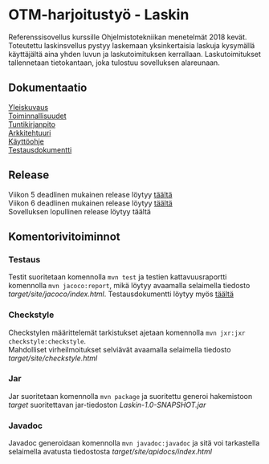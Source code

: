 ﻿# OTM-harjoitustyö - Laskin

Referenssisovellus kurssille Ohjelmistotekniikan menetelmät 2018 kevät. Toteutettu laskinsvellus pystyy laskemaan yksinkertaisia laskuja kysymällä käyttäjältä aina yhden luvun ja laskutoimituksen kerrallaan. Laskutoimitukset tallennetaan tietokantaan, joka tulostuu sovelluksen alareunaan.

## Dokumentaatio
[Yleiskuvaus](https://github.com/tviivi/otm-harjoitustyo/blob/master/dokumentointi/yleiskuvaus.md) <br />
[Toiminnallisuudet](https://github.com/tviivi/otm-harjoitustyo/blob/master/dokumentointi/toiminnallisuudet.md) <br />
[Tuntikirjanpito](https://github.com/tviivi/otm-harjoitustyo/blob/master/dokumentointi/tuntikirjanpito.md) <br />
[Arkkitehtuuri](https://github.com/tviivi/otm-harjoitustyo/blob/master/dokumentointi/arkkitehtuuri.md) <br />
[Käyttöohje](https://github.com/tviivi/otm-harjoitustyo/blob/master/dokumentointi/k%C3%A4ytt%C3%B6ohje.md) <br />
[Testausdokumentti](https://github.com/tviivi/otm-harjoitustyo/blob/master/dokumentointi/testausdokumentti.md)

## Release
Viikon 5 deadlinen mukainen release löytyy [täältä](https://github.com/tviivi/otm-harjoitustyo/releases/tag/viikko5) <br />
Viikon 6 deadlinen mukainen release löytyy [täältä](https://github.com/tviivi/otm-harjoitustyo/releases/tag/viikko6) <br />
Sovelluksen lopullinen release löytyy täältä

## Komentorivitoiminnot
### Testaus
Testit suoritetaan komennolla `mvn test`
ja testien kattavuusraportti komennolla `mvn jacoco:report`, mikä löytyy avaamalla selaimella tiedosto *target/site/jacoco/index.html*.
Testausdokumentti löytyy myös [täältä](https://github.com/tviivi/otm-harjoitustyo/blob/master/dokumentointi/testausdokumentti.md)

### Checkstyle
Checkstylen määrittelemät tarkistukset ajetaan komennolla `mvn jxr:jxr checkstyle:checkstyle`. <br />
Mahdolliset virheilmoitukset selviävät avaamalla selaimella tiedosto *target/site/checkstyle.html*

### Jar
Jar suoritetaan komennolla `mvn package` ja suoritettu generoi hakemistoon *target* suoritettavan jar-tiedoston *Laskin-1.0-SNAPSHOT.jar*

### Javadoc
Javadoc generoidaan komennolla `mvn javadoc:javadoc` ja sitä voi tarkastella selaimella avatusta tiedostosta *target/site/apidocs/index.html*